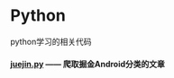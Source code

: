 # Python
python学习的相关代码

#### [juejin.py](https://github.com/azhon/Python/blob/master/juejin.py) —— 爬取掘金Android分类的文章

